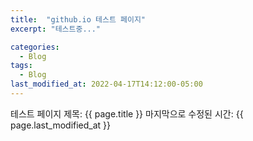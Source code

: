 ```yaml
---
title:  "github.io 테스트 페이지"
excerpt: "테스트중..."

categories:
  - Blog
tags:
  - Blog
last_modified_at: 2022-04-17T14:12:00-05:00
---
```


테스트 페이지
제목: {{ page.title }}
마지막으로 수정된 시간: {{ page.last_modified_at }}
